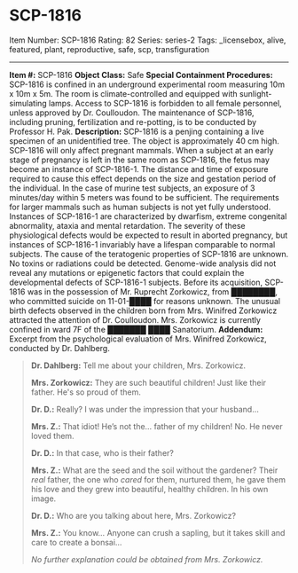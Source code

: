# SCP-1816
Item Number: SCP-1816
Rating: 82
Series: series-2
Tags: _licensebox, alive, featured, plant, reproductive, safe, scp, transfiguration

---

**Item #:** SCP-1816
**Object Class:** Safe
**Special Containment Procedures:** SCP-1816 is confined in an underground experimental room measuring 10m x 10m x 5m. The room is climate-controlled and equipped with sunlight-simulating lamps. Access to SCP-1816 is forbidden to all female personnel, unless approved by Dr. Coulloudon. The maintenance of SCP-1816, including pruning, fertilization and re-potting, is to be conducted by Professor H. Pak.
**Description:** SCP-1816 is a penjing containing a live specimen of an unidentified tree. The object is approximately 40 cm high.
SCP-1816 will only affect pregnant mammals. When a subject at an early stage of pregnancy is left in the same room as SCP-1816, the fetus may become an instance of SCP-1816-1. The distance and time of exposure required to cause this effect depends on the size and gestation period of the individual. In the case of murine test subjects, an exposure of 3 minutes/day within 5 meters was found to be sufficient. The requirements for larger mammals such as human subjects is not yet fully understood.
Instances of SCP-1816-1 are characterized by dwarfism, extreme congenital abnormality, ataxia and mental retardation. The severity of these physiological defects would be expected to result in aborted pregnancy, but instances of SCP-1816-1 invariably have a lifespan comparable to normal subjects. The cause of the teratogenic properties of SCP-1816 are unknown. No toxins or radiations could be detected. Genome-wide analysis did not reveal any mutations or epigenetic factors that could explain the developmental defects of SCP-1816-1 subjects.
Before its acquisition, SCP-1816 was in the possession of Mr. Ruprecht Zorkowicz, from ████████, who committed suicide on 11-01-████ for reasons unknown. The unusual birth defects observed in the children born from Mrs. Winifred Zorkowicz attracted the attention of Dr. Coulloudon. Mrs. Zorkowicz is currently confined in ward 7F of the ███████ ████ Sanatorium.
**Addendum:** Excerpt from the psychological evaluation of Mrs. Winifred Zorkowicz, conducted by Dr. Dahlberg.
> **Dr. Dahlberg:** Tell me about your children, Mrs. Zorkowicz.  
>    
>  **Mrs. Zorkowicz:** They are such beautiful children! Just like their father. He's so proud of them.  
>    
>  **Dr. D.:** Really? I was under the impression that your husband…  
>    
>  **Mrs. Z.:** That idiot! He’s not the… father of my children! No. He never loved them.  
>    
>  **Dr. D.:** In that case, who is their father?  
>    
>  **Mrs. Z.:** What are the seed and the soil without the gardener? Their _real_ father, the one who _cared_ for them, nurtured them, he gave them his love and they grew into beautiful, healthy children. In his own image.  
>    
>  **Dr. D.:** Who are you talking about here, Mrs. Zorkowicz?  
>    
>  **Mrs. Z.:** You know… Anyone can crush a sapling, but it takes skill and care to create a bonsai…  
>    
>  _No further explanation could be obtained from Mrs. Zorkowicz._